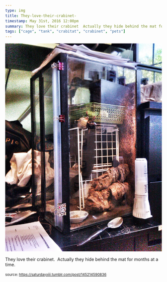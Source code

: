 ```yaml
---
type: img
title: They-love-their-crabinet-
timestamp: May 31st, 2016 12:00pm
summary: They love their crabinet  Actually they hide behind the mat for months at a timep 
tags: ["cage", "tank", "crabitat", "crabinet", "pets"]
---
```

<img src="../media/145214590836.jpg"/>
                                                                                          
They love their crabinet.  Actually they hide behind the mat for months at a time.
 
                                    
                
                
                
                
                                
<small>source: https://saturdayxiii.tumblr.com/post/145214590836</small>
